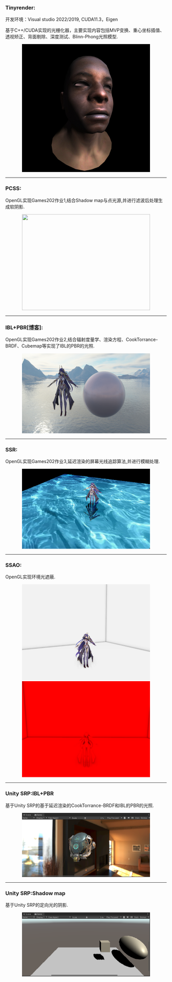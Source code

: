 ### Tinyrender:
开发环境：Visual studio 2022/2019, CUDA11.3，Eigen

基于C++/CUDA实现的光栅化器，主要实现内容包括MVP变换、重心坐标插值、透视矫正、背面剔除、深度测试、Blinn-Phong光照模型.
<div align=center>
<img src="/TinyRender/model.jpg" width="400" height="400">
</div>

****

### PCSS:

OpenGL实现Games202作业1,结合Shadow map与点光源,并进行滤波后处理生成软阴影.
<div align=center>
<img src="/OpenGL/assets/PCSS/shadow.gif" width="400" height="300">
</div>

****

### IBL+PBR[[博客]](https://zhuanlan.zhihu.com/p/720562253):

OpenGL实现Games202作业2,结合辐射度量学、渲染方程、CookTorrance-BRDF、Cubemap等实现了IBL的PBR的光照.
<div align=center>
<img src="/OpenGL/assets/IBL/res.png" width="400" height="250">
</div>

****

### SSR:

OpenGL实现Games202作业3,延迟渲染的屏幕光线追踪算法,并进行模糊处理.
<div align=center>
<img src="/OpenGL/assets/SSR/res.png" width="400" height="250">
</div>

****


### SSAO:

OpenGL实现环境光遮蔽.
<div align=center>
    <img src="/OpenGL/assets/SSAO/res.png" width="400" height="300">
    <img src="/OpenGL/assets/SSAO/ssao.png" width="400" height="300">
</div>

****


### Unity SRP:IBL+PBR

基于Unity SRP的基于延迟渲染的CookTorrance-BRDF和IBL的PBR的光照.
<div align=center>
<img src="SRP\PBR+IBL\PBR+IBL.png" width="400" height="200">
</div>

****


### Unity SRP:Shadow map

基于Unity SRP的定向光的阴影.
<div align=center>
<img src="SRP\Shadow\Shadow.png" width="400" height="200">
</div>




